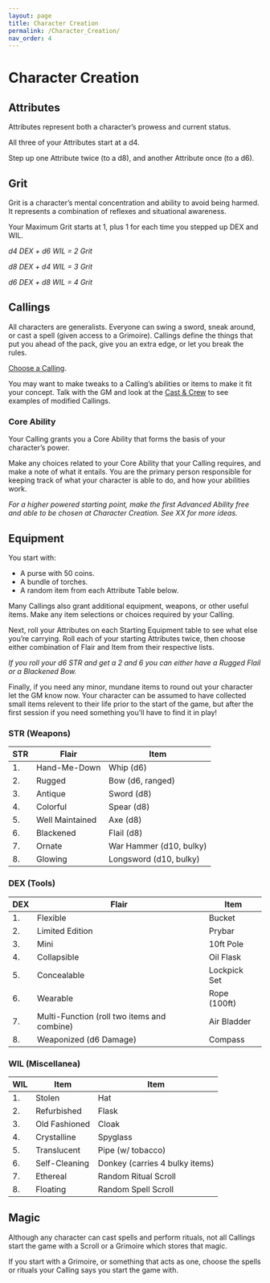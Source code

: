 ```yaml
---
layout: page
title: Character Creation
permalink: /Character_Creation/
nav_order: 4
---
```


# Character Creation

## Attributes

Attributes represent both a character’s prowess and current status.

All three of your Attributes start at a d4.

Step up one Attribute twice (to a d8), and another Attribute once (to a d6).

## Grit

Grit is a character’s mental concentration and ability to avoid being harmed. It represents a combination of reflexes and situational awareness.

Your Maximum Grit starts at 1, plus 1 for each time you stepped up DEX and WIL.

*d4 DEX + d6 WIL = 2 Grit*

*d8 DEX + d4 WIL = 3 Grit*

*d6 DEX + d8 WIL = 4 Grit*

## Callings

All characters are generalists. Everyone can swing a sword, sneak around, or cast a spell (given access to a Grimoire). Callings define the things that put you ahead of the pack, give you an extra edge, or let you break the rules. 

[Choose a Calling](/Callings/). 

You may want to make tweaks to a Calling’s abilities or items to make it fit your concept. Talk with the GM and look at the [Cast & Crew](/Cast/) to see examples of modified Callings.

### Core Ability

Your Calling grants you a Core Ability that forms the basis of your character’s power.

Make any choices related to your Core Ability that your Calling requires, and make a note of what it entails. You are the primary person responsible for keeping track of what your character is able to do, and how your abilities work.

*For a higher powered starting point, make the first Advanced Ability free and able to be chosen at Character Creation. See XX for more ideas.*

## Equipment

You start with:

 * A purse with 50 coins.
 * A bundle of torches.
 * A random item from each Attribute Table below.

Many Callings also grant additional equipment, weapons, or other useful items.  Make any item selections or choices required by your Calling.

Next, roll your Attributes on each Starting Equipment table to see what else you’re carrying. Roll each of your starting Attributes twice, then choose either combination of Flair and Item from their respective lists. 

*If you roll your d6 STR and get a 2 and 6 you can either have a Rugged Flail or a Blackened Bow.*

Finally, if you need any minor, mundane items to round out your character let the GM know now. Your character can be assumed to have collected small items relevent to their life prior to the start of the game, but after the first session if you need something you'll have to find it in play!

### STR (Weapons)

| STR | Flair           | Item                    |
|-----|-----------------|-------------------------|
| 1.  | Hand-Me-Down    | Whip (d6)               |
| 2.  | Rugged          | Bow (d6, ranged)        |
| 3.  | Antique         | Sword (d8)              |
| 4.  | Colorful        | Spear (d8)              |
| 5.  | Well Maintained | Axe (d8)                |
| 6.  | Blackened       | Flail (d8)              |
| 7.  | Ornate          | War Hammer (d10, bulky) |
| 8.  | Glowing         | Longsword (d10, bulky)  |

### DEX (Tools)

| DEX | Flair                                       | Item         |
|-----|---------------------------------------------|--------------|
| 1.  | Flexible                                    | Bucket       |
| 2.  | Limited Edition                             | Prybar       |
| 3.  | Mini                                        | 10ft Pole    |
| 4.  | Collapsible                                 | Oil Flask    |
| 5.  | Concealable                                 | Lockpick Set |
| 6.  | Wearable                                    | Rope (100ft) |
| 7.  | Multi-Function (roll two items and combine) | Air Bladder  |
| 8.  | Weaponized (d6 Damage)  					| Compass      |

### WIL (Miscellanea)

| WIL | Item          | Item                           |
|-----|---------------|--------------------------------|
| 1.  | Stolen        | Hat                            |
| 2.  | Refurbished   | Flask                          |
| 3.  | Old Fashioned | Cloak                          |
| 4.  | Crystalline   | Spyglass                       |
| 5.  | Translucent   | Pipe (w/ tobacco)              |
| 6.  | Self-Cleaning | Donkey (carries 4 bulky items) |
| 7.  | Ethereal      | Random Ritual Scroll           |
| 8.  | Floating      | Random Spell Scroll            |

## Magic

Although any character can cast spells and perform rituals, not all Callings start the game with a Scroll or a Grimoire which stores that magic.

If you start with a Grimoire, or something that acts as one, choose the spells or rituals your Calling says you start the game with.